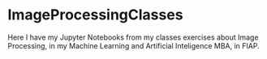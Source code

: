 # ImageProcessingClasses
Here I have my Jupyter Notebooks from my classes exercises about Image Processing, in my Machine Learning and Artificial Inteligence MBA, in FIAP.
